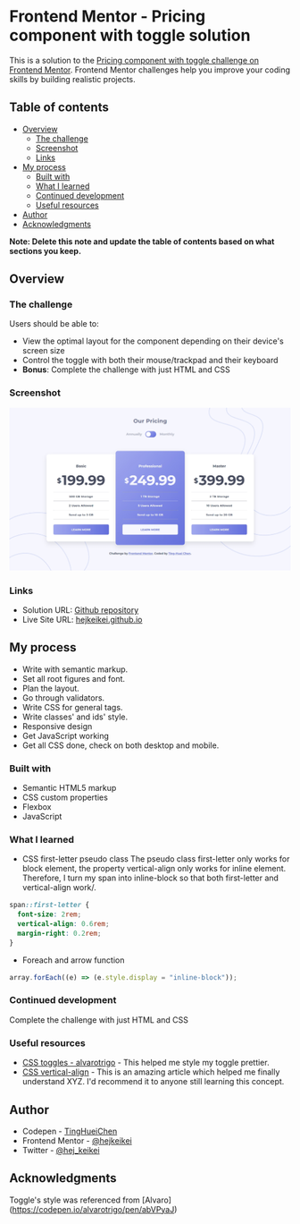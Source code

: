 # Frontend Mentor - Pricing component with toggle solution

This is a solution to the [Pricing component with toggle challenge on Frontend Mentor](https://www.frontendmentor.io/challenges/pricing-component-with-toggle-8vPwRMIC). Frontend Mentor challenges help you improve your coding skills by building realistic projects.

## Table of contents

- [Overview](#overview)
  - [The challenge](#the-challenge)
  - [Screenshot](#screenshot)
  - [Links](#links)
- [My process](#my-process)
  - [Built with](#built-with)
  - [What I learned](#what-i-learned)
  - [Continued development](#continued-development)
  - [Useful resources](#useful-resources)
- [Author](#author)
- [Acknowledgments](#acknowledgments)

**Note: Delete this note and update the table of contents based on what sections you keep.**

## Overview

### The challenge

Users should be able to:

- View the optimal layout for the component depending on their device's screen size
- Control the toggle with both their mouse/trackpad and their keyboard
- **Bonus**: Complete the challenge with just HTML and CSS

### Screenshot

![](images/screenshot.jpg)

### Links

- Solution URL: [Github repository](https://github.com/hejkeikei/pricing-component-with-toggle)
- Live Site URL: [hejkeikei.github.io](https://hejkeikei.github.io/pricing-component-with-toggle-master)

## My process

- Write with semantic markup.
- Set all root figures and font.
- Plan the layout.
- Go through validators.
- Write CSS for general tags.
- Write classes' and ids' style.
- Responsive design
- Get JavaScript working
- Get all CSS done, check on both desktop and mobile.

### Built with

- Semantic HTML5 markup
- CSS custom properties
- Flexbox
- JavaScript

### What I learned

- CSS first-letter pseudo class
  The pseudo class first-letter only works for block element, the property vertical-align only works for inline element. Therefore, I turn my span into inline-block so that both first-letter and vertical-align work/.

```css
span::first-letter {
  font-size: 2rem;
  vertical-align: 0.6rem;
  margin-right: 0.2rem;
}
```

- Foreach and arrow function

```js
array.forEach((e) => (e.style.display = "inline-block"));
```

### Continued development

Complete the challenge with just HTML and CSS

### Useful resources

- [CSS toggles - alvarotrigo](https://alvarotrigo.com/blog/toggle-switch-css/) - This helped me style my toggle prettier.
- [CSS vertical-align](https://developer.mozilla.org/en-US/docs/Web/CSS/vertical-align) - This is an amazing article which helped me finally understand XYZ. I'd recommend it to anyone still learning this concept.

## Author

- Codepen - [TingHueiChen](https://codepen.io/TingHueiChen)
- Frontend Mentor - [@hejkeikei](https://www.frontendmentor.io/profile/hejkeikei)
- Twitter - [@hej_keikei](https://twitter.com/hej_keikei)

## Acknowledgments

Toggle's style was referenced from [Alvaro] (https://codepen.io/alvarotrigo/pen/abVPyaJ)

